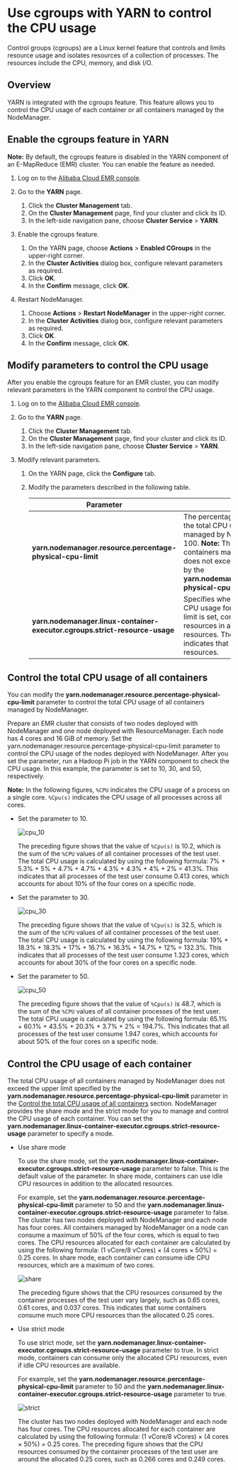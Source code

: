 # Use cgroups with YARN to control the CPU usage

Control groups \(cgroups\) are a Linux kernel feature that controls and limits resource usage and isolates resources of a collection of processes. The resources include the CPU, memory, and disk I/O.

## Overview

YARN is integrated with the cgroups feature. This feature allows you to control the CPU usage of each container or all containers managed by the NodeManager.

## Enable the cgroups feature in YARN

**Note:** By default, the cgroups feature is disabled in the YARN component of an E-MapReduce \(EMR\) cluster. You can enable the feature as needed.

1.  Log on to the [Alibaba Cloud EMR console](https://emr.console.aliyun.com/).

2.  Go to the **YARN** page.
    1.  Click the **Cluster Management** tab.
    2.  On the **Cluster Management** page, find your cluster and click its ID.
    3.  In the left-side navigation pane, choose **Cluster Service** \> **YARN**.
3.  Enable the cgroups feature.
    1.  On the YARN page, choose **Actions** \> **Enabled CGroups** in the upper-right corner.
    2.  In the **Cluster Activities** dialog box, configure relevant parameters as required.
    3.  Click **OK**.
    4.  In the **Confirm** message, click **OK**.
4.  Restart NodeManager.
    1.  Choose **Actions** \> **Restart NodeManager** in the upper-right corner.
    2.  In the **Cluster Activities** dialog box, configure relevant parameters as required.
    3.  Click **OK**.
    4.  In the **Confirm** message, click **OK**.

## Modify parameters to control the CPU usage

After you enable the cgroups feature for an EMR cluster, you can modify relevant parameters in the YARN component to control the CPU usage.

1.  Log on to the [Alibaba Cloud EMR console](https://emr.console.aliyun.com/).

2.  Go to the **YARN** page.
    1.  Click the **Cluster Management** tab.
    2.  On the **Cluster Management** page, find your cluster and click its ID.
    3.  In the left-side navigation pane, choose **Cluster Service** \> **YARN**.
3.  Modify relevant parameters.
    1.  On the YARN page, click the **Configure** tab.
    2.  Modify the parameters described in the following table.

        |Parameter|Description|
        |---------|-----------|
        |**yarn.nodemanager.resource.percentage-physical-cpu-limit**|The percentage at which you want to limit the total CPU usage of all containers managed by NodeManager. Default value: 100. **Note:** The total CPU usage of all containers managed by NodeManager does not exceed the upper limit specified by the **yarn.nodemanager.resource.percentage-physical-cpu-limit** parameter. |
        |**yarn.nodemanager.linux-container-executor.cgroups.strict-resource-usage**|Specifies whether to set a hard limit on the CPU usage for each container. If no hard limit is set, containers can use idle CPU resources in addition to the allocated resources. The default value is false, which indicates that containers can use idle CPU resources.|


## Control the total CPU usage of all containers

You can modify the **yarn.nodemanager.resource.percentage-physical-cpu-limit** parameter to control the total CPU usage of all containers managed by NodeManager.

Prepare an EMR cluster that consists of two nodes deployed with NodeManager and one node deployed with ResourceManager. Each node has 4 cores and 16 GiB of memory. Set the yarn.nodemanager.resource.percentage-physical-cpu-limit parameter to control the CPU usage of the nodes deployed with NodeManager. After you set the parameter, run a Hadoop Pi job in the YARN component to check the CPU usage. In this example, the parameter is set to 10, 30, and 50, respectively.

**Note:** In the following figures, `%CPU` indicates the CPU usage of a process on a single core. `%Cpu(s)` indicates the CPU usage of all processes across all cores.

-   Set the parameter to 10.

    ![cpu_10](https://static-aliyun-doc.oss-accelerate.aliyuncs.com/assets/img/en-US/6397593061/p69258.png)

    The preceding figure shows that the value of `%Cpu(s)` is 10.2, which is the sum of the `%CPU` values of all container processes of the test user. The total CPU usage is calculated by using the following formula: 7% + 5.3% + 5% + 4.7% + 4.7% + 4.3% + 4.3% + 4% + 2% = 41.3%. This indicates that all processes of the test user consume 0.413 cores, which accounts for about 10% of the four cores on a specific node.

-   Set the parameter to 30.

    ![cpu_30](https://static-aliyun-doc.oss-accelerate.aliyuncs.com/assets/img/en-US/6397593061/p69260.png)

    The preceding figure shows that the value of `%Cpu(s)` is 32.5, which is the sum of the `%CPU` values of all container processes of the test user. The total CPU usage is calculated by using the following formula: 19% + 18.3% + 18.3% + 17% + 16.7% + 16.3% + 14.7% + 12% = 132.3%. This indicates that all processes of the test user consume 1.323 cores, which accounts for about 30% of the four cores on a specific node.

-   Set the parameter to 50.

    ![cpu_50](https://static-aliyun-doc.oss-accelerate.aliyuncs.com/assets/img/en-US/6397593061/p69261.png)

    The preceding figure shows that the value of `%Cpu(s)` is 48.7, which is the sum of the `%CPU` values of all container processes of the test user. The total CPU usage is calculated by using the following formula: 65.1% + 60.1% + 43.5% + 20.3% + 3.7% + 2% = 194.7%. This indicates that all processes of the test user consume 1.947 cores, which accounts for about 50% of the four cores on a specific node.


## Control the CPU usage of each container

The total CPU usage of all containers managed by NodeManager does not exceed the upper limit specified by the **yarn.nodemanager.resource.percentage-physical-cpu-limit** parameter in the [Control the total CPU usage of all containers](#section_o63_1c4_m9w) section. NodeManager provides the share mode and the strict mode for you to manage and control the CPU usage of each container. You can set the **yarn.nodemanager.linux-container-executor.cgroups.strict-resource-usage** parameter to specify a mode.

-   Use share mode

    To use the share mode, set the **yarn.nodemanager.linux-container-executor.cgroups.strict-resource-usage** parameter to false. This is the default value of the parameter. In share mode, containers can use idle CPU resources in addition to the allocated resources.

    For example, set the **yarn.nodemanager.resource.percentage-physical-cpu-limit** parameter to 50 and the **yarn.nodemanager.linux-container-executor.cgroups.strict-resource-usage** parameter to false. The cluster has two nodes deployed with NodeManager and each node has four cores. All containers managed by NodeManager on a node can consume a maximum of 50% of the four cores, which is equal to two cores. The CPU resources allocated for each container are calculated by using the following formula: \(1 vCore/8 vCores\) × \(4 cores × 50%\) = 0.25 cores. In share mode, each container can consume idle CPU resources, which are a maximum of two cores.

    ![share](https://static-aliyun-doc.oss-accelerate.aliyuncs.com/assets/img/en-US/6397593061/p69304.png)

    The preceding figure shows that the CPU resources consumed by the container processes of the test user vary largely, such as 0.65 cores, 0.61 cores, and 0.037 cores. This indicates that some containers consume much more CPU resources than the allocated 0.25 cores.

-   Use strict mode

    To use strict mode, set the **yarn.nodemanager.linux-container-executor.cgroups.strict-resource-usage** parameter to true. In strict mode, containers can consume only the allocated CPU resources, even if idle CPU resources are available.

    For example, set the **yarn.nodemanager.resource.percentage-physical-cpu-limit** parameter to 50 and the **yarn.nodemanager.linux-container-executor.cgroups.strict-resource-usage** parameter to true.

    ![strict](https://static-aliyun-doc.oss-accelerate.aliyuncs.com/assets/img/en-US/6397593061/p69308.png)

    The cluster has two nodes deployed with NodeManager and each node has four cores. The CPU resources allocated for each container are calculated by using the following formula: \(1 vCore/8 vCores\) × \(4 cores × 50%\) = 0.25 cores. The preceding figure shows that the CPU resources consumed by the container processes of the test user are around the allocated 0.25 cores, such as 0.266 cores and 0.249 cores.



